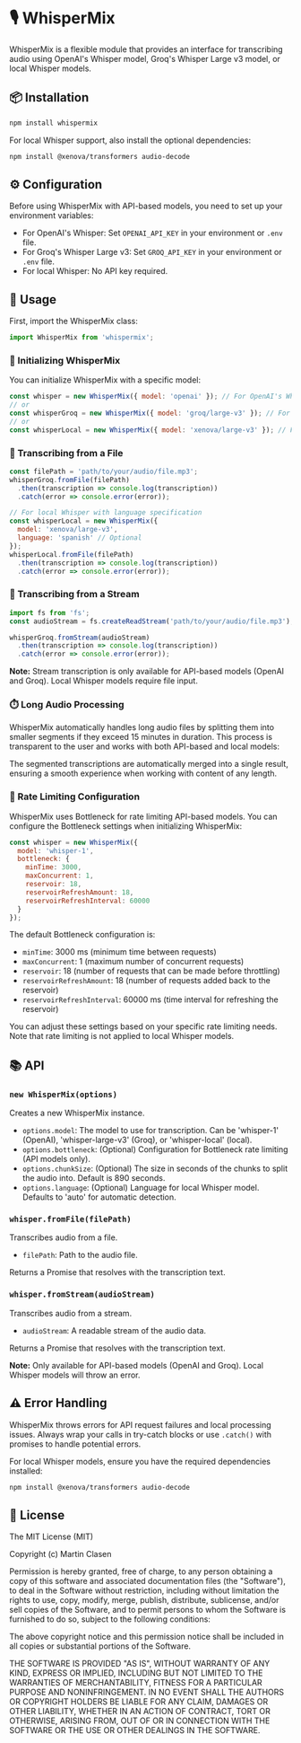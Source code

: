 # 🎙️ WhisperMix

WhisperMix is a flexible module that provides an interface for transcribing audio using OpenAI's Whisper model, Groq's Whisper Large v3 model, or local Whisper models.

## 📦 Installation

```bash
npm install whispermix
```

For local Whisper support, also install the optional dependencies:

```bash
npm install @xenova/transformers audio-decode
```

## ⚙️ Configuration

Before using WhisperMix with API-based models, you need to set up your environment variables:

- For OpenAI's Whisper: Set `OPENAI_API_KEY` in your environment or `.env` file.
- For Groq's Whisper Large v3: Set `GROQ_API_KEY` in your environment or `.env` file.
- For local Whisper: No API key required.

## 🚀 Usage

First, import the WhisperMix class:

```javascript
import WhisperMix from 'whispermix';
```

### 🔧 Initializing WhisperMix

You can initialize WhisperMix with a specific model:

```javascript
const whisper = new WhisperMix({ model: 'openai' }); // For OpenAI's Whisper
// or
const whisperGroq = new WhisperMix({ model: 'groq/large-v3' }); // For Groq's Whisper Large v3
// or
const whisperLocal = new WhisperMix({ model: 'xenova/large-v3' }); // For local Whisper
```

### 📄 Transcribing from a File

```javascript
const filePath = 'path/to/your/audio/file.mp3';
whisperGroq.fromFile(filePath)
  .then(transcription => console.log(transcription))
  .catch(error => console.error(error));

// For local Whisper with language specification
const whisperLocal = new WhisperMix({ 
  model: 'xenova/large-v3',
  language: 'spanish' // Optional
});
whisperLocal.fromFile(filePath)
  .then(transcription => console.log(transcription))
  .catch(error => console.error(error));
```

### 🌊 Transcribing from a Stream

```javascript
import fs from 'fs';
const audioStream = fs.createReadStream('path/to/your/audio/file.mp3');

whisperGroq.fromStream(audioStream)
  .then(transcription => console.log(transcription))
  .catch(error => console.error(error));
```

**Note:** Stream transcription is only available for API-based models (OpenAI and Groq). Local Whisper models require file input.

### ⏱️ Long Audio Processing

WhisperMix automatically handles long audio files by splitting them into smaller segments if they exceed 15 minutes in duration. This process is transparent to the user and works with both API-based and local models:

The segmented transcriptions are automatically merged into a single result, ensuring a smooth experience when working with content of any length.

### 🚦 Rate Limiting Configuration

WhisperMix uses Bottleneck for rate limiting API-based models. You can configure the Bottleneck settings when initializing WhisperMix:

```javascript
const whisper = new WhisperMix({
  model: 'whisper-1',
  bottleneck: {
    minTime: 3000,
    maxConcurrent: 1,
    reservoir: 18,
    reservoirRefreshAmount: 18,
    reservoirRefreshInterval: 60000
  }
});
```

The default Bottleneck configuration is:

- `minTime`: 3000 ms (minimum time between requests)
- `maxConcurrent`: 1 (maximum number of concurrent requests)
- `reservoir`: 18 (number of requests that can be made before throttling)
- `reservoirRefreshAmount`: 18 (number of requests added back to the reservoir)
- `reservoirRefreshInterval`: 60000 ms (time interval for refreshing the reservoir)

You can adjust these settings based on your specific rate limiting needs. Note that rate limiting is not applied to local Whisper models.

## 📚 API

### `new WhisperMix(options)`

Creates a new WhisperMix instance.

- `options.model`: The model to use for transcription. Can be 'whisper-1' (OpenAI), 'whisper-large-v3' (Groq), or 'whisper-local' (local).
- `options.bottleneck`: (Optional) Configuration for Bottleneck rate limiting (API models only).
- `options.chunkSize`: (Optional) The size in seconds of the chunks to split the audio into. Default is 890 seconds.
- `options.language`: (Optional) Language for local Whisper model. Defaults to 'auto' for automatic detection.
### `whisper.fromFile(filePath)`

Transcribes audio from a file.

- `filePath`: Path to the audio file.

Returns a Promise that resolves with the transcription text.

### `whisper.fromStream(audioStream)`

Transcribes audio from a stream.

- `audioStream`: A readable stream of the audio data.

Returns a Promise that resolves with the transcription text.

**Note:** Only available for API-based models (OpenAI and Groq). Local Whisper models will throw an error.

## ⚠️ Error Handling

WhisperMix throws errors for API request failures and local processing issues. Always wrap your calls in try-catch blocks or use `.catch()` with promises to handle potential errors.

For local Whisper models, ensure you have the required dependencies installed:
```bash
npm install @xenova/transformers audio-decode
```

## 📄 License

The MIT License (MIT)

Copyright (c) Martin Clasen

Permission is hereby granted, free of charge, to any person obtaining a copy of this software and associated documentation files (the "Software"), to deal in the Software without restriction, including without limitation the rights to use, copy, modify, merge, publish, distribute, sublicense, and/or sell copies of the Software, and to permit persons to whom the Software is furnished to do so, subject to the following conditions:

The above copyright notice and this permission notice shall be included in all copies or substantial portions of the Software.

THE SOFTWARE IS PROVIDED "AS IS", WITHOUT WARRANTY OF ANY KIND, EXPRESS OR IMPLIED, INCLUDING BUT NOT LIMITED TO THE WARRANTIES OF MERCHANTABILITY, FITNESS FOR A PARTICULAR PURPOSE AND NONINFRINGEMENT. IN NO EVENT SHALL THE AUTHORS OR COPYRIGHT HOLDERS BE LIABLE FOR ANY CLAIM, DAMAGES OR OTHER LIABILITY, WHETHER IN AN ACTION OF CONTRACT, TORT OR OTHERWISE, ARISING FROM, OUT OF OR IN CONNECTION WITH THE SOFTWARE OR THE USE OR OTHER DEALINGS IN THE SOFTWARE.